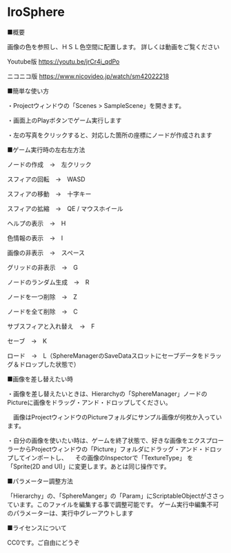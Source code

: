 # IroSphere



■概要

画像の色を参照し、ＨＳＬ色空間に配置します。
詳しくは動画をご覧ください

Youtube版
https://youtu.be/jrCr4j_qdPo

ニコニコ版
https://www.nicovideo.jp/watch/sm42022218

■簡単な使い方

・Projectウィンドウの「Scenes > SampleScene」を開きます。

・画面上のPlayボタンでゲーム実行します

・左の写真をクリックすると、対応した箇所の座標にノードが作成されます


■ゲーム実行時の左右左方法

ノードの作成　→　左クリック

スフィアの回転　→　WASD

スフィアの移動　→　十字キー  

スフィアの拡縮　→　QE / マウスホイール

ヘルプの表示　→　H

色情報の表示　→　I

画像の非表示　→　スペース

グリッドの非表示　→　G

ノードのランダム生成　→　R

ノードを一つ削除　→　Z

ノードを全て削除　→　C

サブスフィアと入れ替え　→　F

セーブ　→　K

ロード　→　L（SphereManagerのSaveDataスロットにセーブデータをドラッグ＆ドロップした状態で）


■画像を差し替えたい時


・画像を差し替えたいときは、Hierarchyの「SphereManager」ノードのPictureに画像をドラッグ・アンド・ドロップしてください。

　画像はProjectウィンドウのPictureフォルダにサンプル画像が何枚か入っています。

・自分の画像を使いたい時は、ゲームを終了状態で、好きな画像をエクスプローラーからProjectウィンドウの「Picture」フォルダにドラッグ・アンド・ドロップしてインポートし、
　その画像のInspectorで「TextureType」 を「Sprite(2D and UI)」に変更します。あとは同じ操作です。

 
■パラメーター調整方法

「Hierarchy」の、「SphereManger」の「Param」にScriptableObjectがささっています。このファイルを編集する事で調整可能です。 
ゲーム実行中編集不可のパラメーターは、実行中グレーアウトします
 
  ■ライセンスについて
  
CC0です。ご自由にどうぞ
